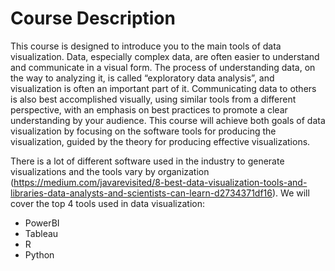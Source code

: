 # Course Description
This course is designed to introduce you to the main tools of data visualization. Data, especially complex data, are often easier to understand and communicate in a visual form. The process of understanding data, on the way to analyzing it, is called “exploratory data analysis”, and visualization is often an important part of it. Communicating data to others is also best accomplished visually, using similar tools from a different perspective, with an emphasis on best practices to promote a clear understanding by your audience. This course will achieve both goals of data visualization by focusing on the software tools for producing the visualization, guided by the theory for producing effective visualizations. 

There is a lot of different software used in the industry to generate visualizations and the tools vary by organization (https://medium.com/javarevisited/8-best-data-visualization-tools-and-libraries-data-analysts-and-scientists-can-learn-d2734371df16). We will cover the top 4 tools used in data visualization:

- PowerBI
- Tableau
- R
- Python

